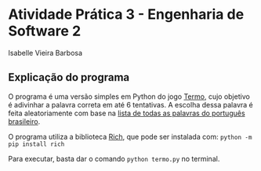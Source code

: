 # Atividade Prática 3 - Engenharia de Software 2

Isabelle Vieira Barbosa
## Explicação do programa

O programa é uma versão simples em Python do jogo [Termo](https://term.ooo/), cujo objetivo é adivinhar a palavra correta em até 6 tentativas.
A escolha dessa palavra é feita aleatoriamente com base na [lista de todas as palavras do português brasileiro](https://www.ime.usp.br/~pf/dicios/index.html).

O programa utiliza a biblioteca [Rich](https://pypi.org/project/rich/), que pode ser instalada com:
`python -m pip install rich`

Para executar, basta dar o comando `python termo.py` no terminal.
